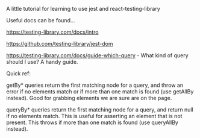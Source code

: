 A little tutorial for learning to use jest and react-testing-library

Useful docs can be found...

https://testing-library.com/docs/intro

https://github.com/testing-library/jest-dom

https://testing-library.com/docs/guide-which-query - What kind of query should I use? A handy guide.

Quick ref:

getBy\* queries return the first matching node for a query, and throw an error if no elements match or if more than one match is found (use getAllBy instead). Good for grabbing elements we are sure are on the page.

queryBy\* queries return the first matching node for a query, and return null if no elements match. This is useful for asserting an element that is not present. This throws if more than one match is found (use queryAllBy instead).
